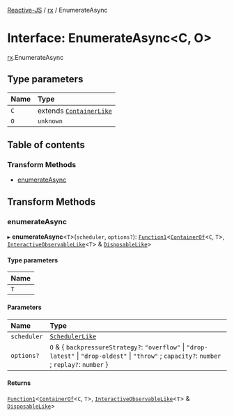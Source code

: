 [Reactive-JS](../README.md) / [rx](../modules/rx.md) / EnumerateAsync

# Interface: EnumerateAsync<C, O\>

[rx](../modules/rx.md).EnumerateAsync

## Type parameters

| Name | Type |
| :------ | :------ |
| `C` | extends [`ContainerLike`](containers.ContainerLike.md) |
| `O` | `unknown` |

## Table of contents

### Transform Methods

- [enumerateAsync](rx.EnumerateAsync.md#enumerateasync)

## Transform Methods

### enumerateAsync

▸ **enumerateAsync**<`T`\>(`scheduler`, `options?`): [`Function1`](../modules/functions.md#function1)<[`ContainerOf`](../modules/containers.md#containerof)<`C`, `T`\>, [`InteractiveObservableLike`](rx.InteractiveObservableLike.md)<`T`\> & [`DisposableLike`](util.DisposableLike.md)\>

#### Type parameters

| Name |
| :------ |
| `T` |

#### Parameters

| Name | Type |
| :------ | :------ |
| `scheduler` | [`SchedulerLike`](scheduling.SchedulerLike.md) |
| `options?` | `O` & { `backpressureStrategy?`: ``"overflow"`` \| ``"drop-latest"`` \| ``"drop-oldest"`` \| ``"throw"`` ; `capacity?`: `number` ; `replay?`: `number`  } |

#### Returns

[`Function1`](../modules/functions.md#function1)<[`ContainerOf`](../modules/containers.md#containerof)<`C`, `T`\>, [`InteractiveObservableLike`](rx.InteractiveObservableLike.md)<`T`\> & [`DisposableLike`](util.DisposableLike.md)\>
